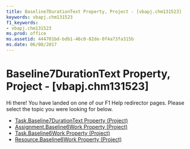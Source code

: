 ```yaml
---
title: Baseline7DurationText Property, Project - [vbapj.chm131523]
keywords: vbapj.chm131523
f1_keywords:
- vbapj.chm131523
ms.prod: office
ms.assetid: 444701bd-bdb1-46c0-82de-0f4a73fa315b
ms.date: 06/08/2017
---
```



# Baseline7DurationText Property, Project - [vbapj.chm131523]

Hi there! You have landed on one of our F1 Help redirector pages. Please select the topic you were looking for below.

- [Task.Baseline7DurationText Property (Project)](http://msdn.microsoft.com/library/02d9511d-efd7-8641-aa0d-208d6c91420a%28Office.15%29.aspx)
- [Assignment.Baseline6Work Property (Project)](http://msdn.microsoft.com/library/57952e9c-9cb9-e507-3788-266240974b93%28Office.15%29.aspx)
- [Task.Baseline6Work Property (Project)](http://msdn.microsoft.com/library/0ae4cabc-d80a-c101-483d-30876f10f810%28Office.15%29.aspx)
- [Resource.Baseline6Work Property (Project)](http://msdn.microsoft.com/library/89f207b0-b559-0208-c938-8c470a4a2343%28Office.15%29.aspx)

